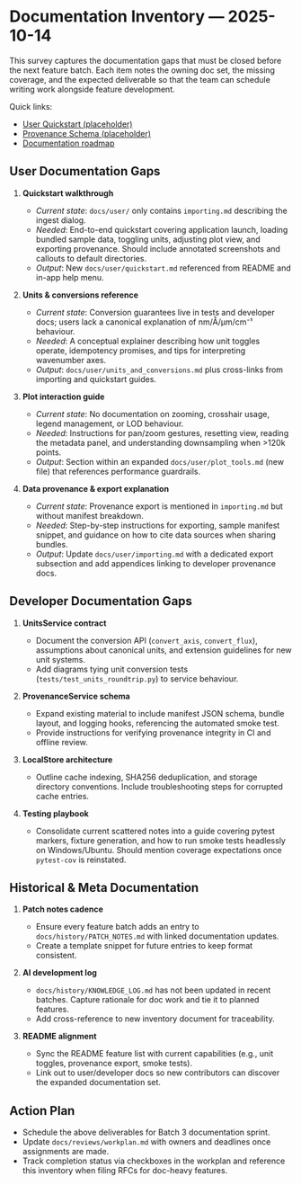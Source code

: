 # Documentation Inventory — 2025-10-14

This survey captures the documentation gaps that must be closed before the next feature batch. Each item notes the owning doc set, the missing coverage, and the expected deliverable so that the team can schedule writing work alongside feature development.

Quick links:

- [User Quickstart (placeholder)](../user/quickstart.md)
- [Provenance Schema (placeholder)](../dev/provenance_schema.md)
- [Documentation roadmap](../../README.md#documentation-roadmap)

## User Documentation Gaps

1. **Quickstart walkthrough**  
   - *Current state*: `docs/user/` only contains `importing.md` describing the ingest dialog.  
   - *Needed*: End-to-end quickstart covering application launch, loading bundled sample data, toggling units, adjusting plot view, and exporting provenance. Should include annotated screenshots and callouts to default directories.  
   - *Output*: New `docs/user/quickstart.md` referenced from README and in-app help menu.

2. **Units & conversions reference**  
   - *Current state*: Conversion guarantees live in tests and developer docs; users lack a canonical explanation of nm/Å/µm/cm⁻¹ behaviour.  
   - *Needed*: A conceptual explainer describing how unit toggles operate, idempotency promises, and tips for interpreting wavenumber axes.  
   - *Output*: `docs/user/units_and_conversions.md` plus cross-links from importing and quickstart guides.

3. **Plot interaction guide**  
   - *Current state*: No documentation on zooming, crosshair usage, legend management, or LOD behaviour.  
   - *Needed*: Instructions for pan/zoom gestures, resetting view, reading the metadata panel, and understanding downsampling when >120k points.  
   - *Output*: Section within an expanded `docs/user/plot_tools.md` (new file) that references performance guardrails.

4. **Data provenance & export explanation**  
   - *Current state*: Provenance export is mentioned in `importing.md` but without manifest breakdown.  
   - *Needed*: Step-by-step instructions for exporting, sample manifest snippet, and guidance on how to cite data sources when sharing bundles.  
   - *Output*: Update `docs/user/importing.md` with a dedicated export subsection and add appendices linking to developer provenance docs.

## Developer Documentation Gaps

1. **UnitsService contract**  
   - Document the conversion API (`convert_axis`, `convert_flux`), assumptions about canonical units, and extension guidelines for new unit systems.  
   - Add diagrams tying unit conversion tests (`tests/test_units_roundtrip.py`) to service behaviour.

2. **ProvenanceService schema**  
   - Expand existing material to include manifest JSON schema, bundle layout, and logging hooks, referencing the automated smoke test.  
   - Provide instructions for verifying provenance integrity in CI and offline review.

3. **LocalStore architecture**  
   - Outline cache indexing, SHA256 deduplication, and storage directory conventions. Include troubleshooting steps for corrupted cache entries.

4. **Testing playbook**  
   - Consolidate current scattered notes into a guide covering pytest markers, fixture generation, and how to run smoke tests headlessly on Windows/Ubuntu. Should mention coverage expectations once `pytest-cov` is reinstated.

## Historical & Meta Documentation

1. **Patch notes cadence**  
   - Ensure every feature batch adds an entry to `docs/history/PATCH_NOTES.md` with linked documentation updates.  
   - Create a template snippet for future entries to keep format consistent.

2. **AI development log**  
   - `docs/history/KNOWLEDGE_LOG.md` has not been updated in recent batches. Capture rationale for doc work and tie it to planned features.  
   - Add cross-reference to new inventory document for traceability.

3. **README alignment**  
   - Sync the README feature list with current capabilities (e.g., unit toggles, provenance export, smoke tests).  
   - Link out to user/developer docs so new contributors can discover the expanded documentation set.

## Action Plan

- Schedule the above deliverables for Batch 3 documentation sprint.  
- Update `docs/reviews/workplan.md` with owners and deadlines once assignments are made.  
- Track completion status via checkboxes in the workplan and reference this inventory when filing RFCs for doc-heavy features.
